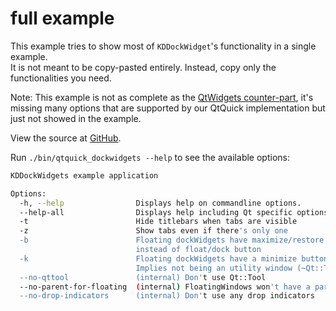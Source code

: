 # full example

This example tries to show most of `KDDockWidget`'s functionality in a single example.<br>
It is not meant to be copy-pasted entirely. Instead, copy only the functionalities you need.

Note: This example is not as complete as the [QtWidgets counter-part](examples_qtwidgets_full.md), it's missing many options
that are supported by our QtQuick implementation but just not showed in the example.

View the source at [GitHub](https://github.com/KDAB/KDDockWidgets/blob/2.0/examples/qtquick/dockwidgets/).

Run `./bin/qtquick_dockwidgets --help` to see the available options:

```bash
KDDockWidgets example application

Options:
  -h, --help                Displays help on commandline options.
  --help-all                Displays help including Qt specific options.
  -t                        Hide titlebars when tabs are visible
  -z                        Show tabs even if there's only one
  -b                        Floating dockWidgets have maximize/restore buttons
                            instead of float/dock button
  -k                        Floating dockWidgets have a minimize button.
                            Implies not being an utility window (~Qt::Tool)
  --no-qttool               (internal) Don't use Qt::Tool
  --no-parent-for-floating  (internal) FloatingWindows won't have a parent
  --no-drop-indicators      (internal) Don't use any drop indicators
```
